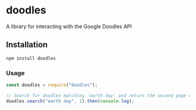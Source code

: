 # doodles
A library for interacting with the Google Doodles API

## Installation
```npm install doodles```

### Usage
```js
const doodles = require("doodles");

// Search for doodles matching 'earth day' and return the second page of results, if the 'page' param is not included, it defaults to page one.
doodles.search("earth day", 1).then(console.log);
```

